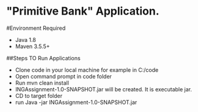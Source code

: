 # &quot;Primitive Bank&quot; Application.

#Environment Required
- Java 1.8
- Maven 3.5.5+

##Steps TO Run Applications
- Clone code in your local machine for example in C:/code
- Open command prompt in code folder
- Run mvn clean install
- INGAssignment-1.0-SNAPSHOT.jar will be created. It is executable jar.
- CD to target folder
- run Java -jar INGAssignment-1.0-SNAPSHOT.jar
  


